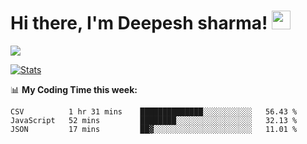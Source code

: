 # Hi there, I'm Deepesh sharma! <img src="https://raw.githubusercontent.com/MartinHeinz/MartinHeinz/master/wave.gif" width="30px">

![](https://camo.githubusercontent.com/992babdffd8c74a1502de375fbdf7e4d54773242/68747470733a2f2f6d656469612e67697068792e636f6d2f6d656469612f53576f536b4e36447854737a71494b4571762f67697068792e676966)

[![Stats](https://github-readme-stats.vercel.app/api?username=deepeshhsharma&show_icons=true&theme=radical)](https://github-readme-stats.vercel.app/api?username=deepeshhsharma&show_icons=true&theme=radical)&nbsp; &nbsp; &nbsp; &nbsp; &nbsp; &nbsp; &nbsp; &nbsp; &nbsp; &nbsp; 

📊 **My Coding Time this week:**
<!--START_SECTION:waka-->
```text
CSV          1 hr 31 mins    ██████████████░░░░░░░░░░░   56.43 % 
JavaScript   52 mins         ████████░░░░░░░░░░░░░░░░░   32.13 % 
JSON         17 mins         ██▓░░░░░░░░░░░░░░░░░░░░░░   11.01 % 
```
<!--END_SECTION:waka-->
